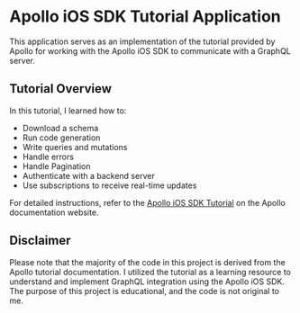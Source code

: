 # Apollo iOS SDK Tutorial Application

This application serves as an implementation of the tutorial provided by Apollo for working with the Apollo iOS SDK to communicate with a GraphQL server.

## Tutorial Overview
In this tutorial, I learned how to:

- Download a schema
- Run code generation
- Write queries and mutations
- Handle errors
- Handle Pagination
- Authenticate with a backend server
- Use subscriptions to receive real-time updates

For detailed instructions, refer to the [Apollo iOS SDK Tutorial](<https://www.apollographql.com/docs/ios/tutorial/codegen-getting-started>) on the Apollo documentation website.

## Disclaimer
Please note that the majority of the code in this project is derived from the Apollo tutorial documentation. I utilized the tutorial as a learning resource to understand and implement GraphQL integration using the Apollo iOS SDK. The purpose of this project is educational, and the code is not original to me. 
